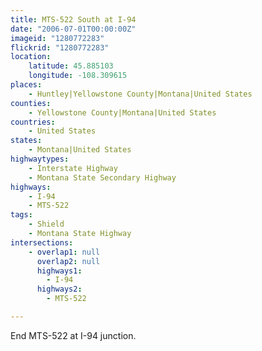 ```yaml
---
title: MTS-522 South at I-94
date: "2006-07-01T00:00:00Z"
imageid: "1280772283"
flickrid: "1280772283"
location:
    latitude: 45.885103
    longitude: -108.309615
places:
    - Huntley|Yellowstone County|Montana|United States
counties:
    - Yellowstone County|Montana|United States
countries:
    - United States
states:
    - Montana|United States
highwaytypes:
    - Interstate Highway
    - Montana State Secondary Highway
highways:
    - I-94
    - MTS-522
tags:
    - Shield
    - Montana State Highway
intersections:
    - overlap1: null
      overlap2: null
      highways1:
        - I-94
      highways2:
        - MTS-522

---
```

End MTS-522 at I-94 junction.
